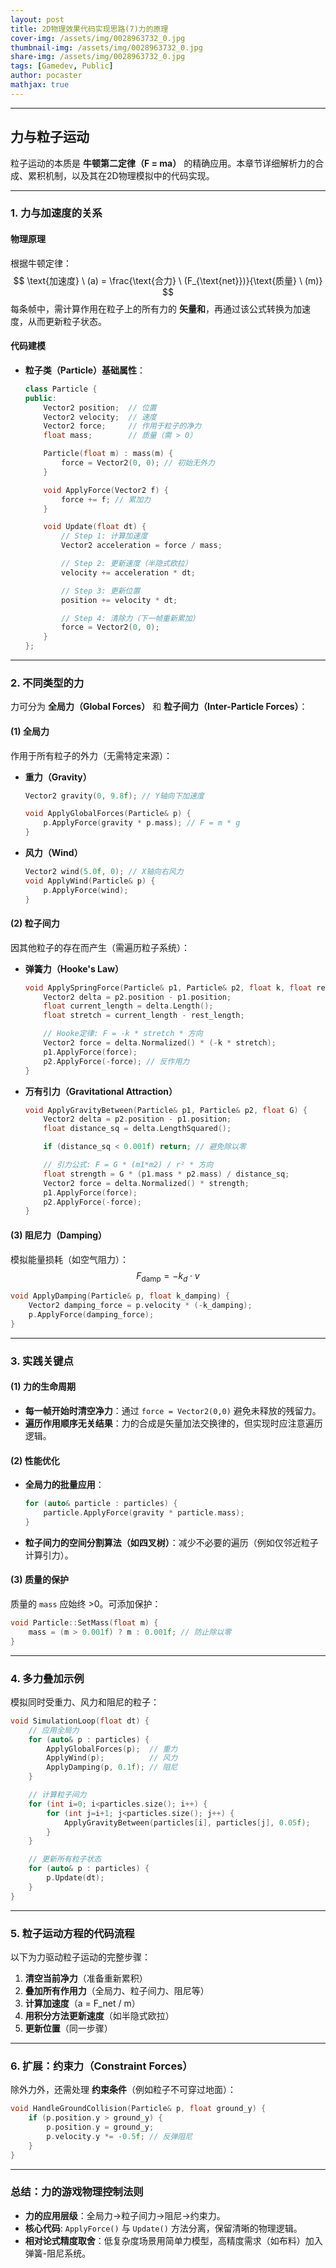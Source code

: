 ```yaml
---
layout: post
title: 2D物理效果代码实现思路(7)力的原理
cover-img: /assets/img/0028963732_0.jpg
thumbnail-img: /assets/img/0028963732_0.jpg
share-img: /assets/img/0028963732_0.jpg
tags: [Gamedev, Public]
author: pocaster
mathjax: true
---
```




---

## **力与粒子运动**
粒子运动的本质是 **牛顿第二定律（F = ma）** 的精确应用。本章节详细解析力的合成、累积机制，以及其在2D物理模拟中的代码实现。

---

### **1. 力与加速度的关系**
#### **物理原理**
根据牛顿定律：
 $$
\text{加速度} \ (a) = \frac{\text{合力} \ (F_{\text{net}})}{\text{质量} \ (m)}
 $$
每条帧中，需计算作用在粒子上的所有力的 **矢量和**，再通过该公式转换为加速度，从而更新粒子状态。

#### **代码建模**
- **粒子类（Particle）基础属性**：
  ```cpp
  class Particle {
  public:
      Vector2 position;  // 位置
      Vector2 velocity;  // 速度
      Vector2 force;     // 作用于粒子的净力
      float mass;        // 质量（需 > 0）

      Particle(float m) : mass(m) {
          force = Vector2(0, 0); // 初始无外力
      }

      void ApplyForce(Vector2 f) {
          force += f; // 累加力
      }

      void Update(float dt) {
          // Step 1: 计算加速度
          Vector2 acceleration = force / mass;

          // Step 2: 更新速度（半隐式欧拉）
          velocity += acceleration * dt;

          // Step 3: 更新位置
          position += velocity * dt;

          // Step 4: 清除力（下一帧重新累加）
          force = Vector2(0, 0);
      }
  };
  ```

---

### **2. 不同类型的力**
力可分为 **全局力（Global Forces）** 和 **粒子间力（Inter-Particle Forces）**：

#### **(1) 全局力**
作用于所有粒子的外力（无需特定来源）：
- **重力（Gravity）**
  ```cpp
  Vector2 gravity(0, 9.8f); // Y轴向下加速度

  void ApplyGlobalForces(Particle& p) {
      p.ApplyForce(gravity * p.mass); // F = m * g
  }
  ```

- **风力（Wind）**
  ```cpp
  Vector2 wind(5.0f, 0); // X轴向右风力
  void ApplyWind(Particle& p) {
      p.ApplyForce(wind);
  }
  ```

#### **(2) 粒子间力**
因其他粒子的存在而产生（需遍历粒子系统）：
- **弹簧力（Hooke's Law）**
  ```cpp
  void ApplySpringForce(Particle& p1, Particle& p2, float k, float rest_length) {
      Vector2 delta = p2.position - p1.position;
      float current_length = delta.Length();
      float stretch = current_length - rest_length;

      // Hooke定律: F = -k * stretch * 方向
      Vector2 force = delta.Normalized() * (-k * stretch);
      p1.ApplyForce(force);
      p2.ApplyForce(-force); // 反作用力
  }
  ```

- **万有引力（Gravitational Attraction）**
  ```cpp
  void ApplyGravityBetween(Particle& p1, Particle& p2, float G) {
      Vector2 delta = p2.position - p1.position;
      float distance_sq = delta.LengthSquared();

      if (distance_sq < 0.001f) return; // 避免除以零

      // 引力公式: F = G * (m1*m2) / r² * 方向
      float strength = G * (p1.mass * p2.mass) / distance_sq;
      Vector2 force = delta.Normalized() * strength;
      p1.ApplyForce(force);
      p2.ApplyForce(-force);
  }
  ```

#### **(3) 阻尼力（Damping）**
模拟能量损耗（如空气阻力）：
 $$
F_{\text{damp}} = -k_d \cdot v
 $$
```cpp
void ApplyDamping(Particle& p, float k_damping) {
    Vector2 damping_force = p.velocity * (-k_damping);
    p.ApplyForce(damping_force);
}
```

---

### **3. 实践关键点**
#### **(1) 力的生命周期**
- **每一帧开始时清空净力**：通过 `force = Vector2(0,0)` 避免未释放的残留力。
- **遍历作用顺序无关结果**：力的合成是矢量加法交换律的，但实现时应注意遍历逻辑。

#### **(2) 性能优化**
- **全局力的批量应用**：
  ```cpp
  for (auto& particle : particles) {
      particle.ApplyForce(gravity * particle.mass);
  }
  ```
- **粒子间力的空间分割算法（如四叉树）**：减少不必要的遍历（例如仅邻近粒子计算引力）。

#### **(3) 质量的保护**
质量的 `mass` 应始终 >0。可添加保护：
```cpp
void Particle::SetMass(float m) {
    mass = (m > 0.001f) ? m : 0.001f; // 防止除以零
}
```

---

### **4. 多力叠加示例**
模拟同时受重力、风力和阻尼的粒子：
```cpp
void SimulationLoop(float dt) {
    // 应用全局力
    for (auto& p : particles) {
        ApplyGlobalForces(p);  // 重力
        ApplyWind(p);          // 风力
        ApplyDamping(p, 0.1f); // 阻尼
    }

    // 计算粒子间力
    for (int i=0; i<particles.size(); i++) {
        for (int j=i+1; j<particles.size(); j++) {
            ApplyGravityBetween(particles[i], particles[j], 0.05f);
        }
    }

    // 更新所有粒子状态
    for (auto& p : particles) {
        p.Update(dt);
    }
}
```

---

### **5. 粒子运动方程的代码流程**
以下为力驱动粒子运动的完整步骤：

1. **清空当前净力**（准备重新累积）
2. **叠加所有作用力**（全局力、粒子间力、阻尼等）
3. **计算加速度**（a = F_net / m）
4. **用积分方法更新速度**（如半隐式欧拉）
5. **更新位置**（同一步骤）

---

### **6. 扩展：约束力（Constraint Forces）**
除外力外，还需处理 **约束条件**（例如粒子不可穿过地面）：
```cpp
void HandleGroundCollision(Particle& p, float ground_y) {
    if (p.position.y > ground_y) {
        p.position.y = ground_y;
        p.velocity.y *= -0.5f; // 反弹阻尼
    }
}
```

---

### **总结：力的游戏物理控制法则**
- **力的应用层级**：全局力→粒子间力→阻尼→约束力。
- **核心代码**: `ApplyForce()` 与 `Update()` 方法分离，保留清晰的物理逻辑。
- **相对论式精度取舍**：低复杂度场景用简单力模型，高精度需求（如布料）加入弹簧-阻尼系统。

